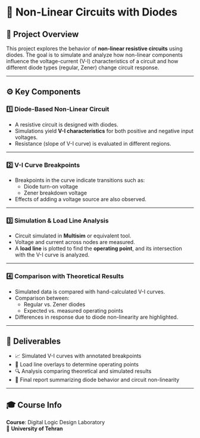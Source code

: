 # 🔀 Non-Linear Circuits with Diodes

## 📌 Project Overview
This project explores the behavior of **non-linear resistive circuits** using diodes. The goal is to simulate and analyze how non-linear components influence the voltage-current (V-I) characteristics of a circuit and how different diode types (regular, Zener) change circuit response.

---

## ⚙️ Key Components

### 1️⃣ Diode-Based Non-Linear Circuit
- A resistive circuit is designed with diodes.
- Simulations yield **V-I characteristics** for both positive and negative input voltages.
- Resistance (slope of V-I curve) is evaluated in different regions.

---

### 2️⃣ V-I Curve Breakpoints
- Breakpoints in the curve indicate transitions such as:
  - Diode turn-on voltage
  - Zener breakdown voltage
- Effects of adding a voltage source are also observed.

---

### 3️⃣ Simulation & Load Line Analysis
- Circuit simulated in **Multisim** or equivalent tool.
- Voltage and current across nodes are measured.
- A **load line** is plotted to find the **operating point**, and its intersection with the V-I curve is analyzed.

---

### 4️⃣ Comparison with Theoretical Results
- Simulated data is compared with hand-calculated V-I curves.
- Comparison between:
  - Regular vs. Zener diodes
  - Expected vs. measured operating points
- Differences in response due to diode non-linearity are highlighted.

---

## 🧾 Deliverables

- 📈 Simulated V-I curves with annotated breakpoints
- 📍 Load line overlays to determine operating points
- 🔍 Analysis comparing theoretical and simulated results
- 📄 Final report summarizing diode behavior and circuit non-linearity

---

## 🎓 Course Info

**Course**: Digital Logic Design Laboratory  
📍 **University of Tehran**  
